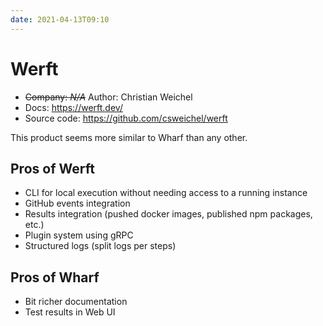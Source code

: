 ```yaml
---
date: 2021-04-13T09:10
---
```


# Werft

- ~~Company: *N/A*~~ Author: Christian Weichel
- Docs: <https://werft.dev/>
- Source code: <https://github.com/csweichel/werft>

This product seems more similar to Wharf than any other.

## Pros of Werft

- CLI for local execution without needing access to a running instance
- GitHub events integration
- Results integration (pushed docker images, published npm packages, etc.)
- Plugin system using gRPC
- Structured logs (split logs per steps)

## Pros of Wharf

- Bit richer documentation
- Test results in Web UI
